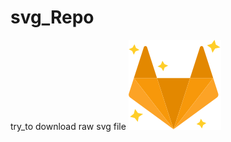 # svg_Repo
try_to download raw svg file 
![svg](https://raw.githubusercontent.com/chunu67/svg_Repo/master/gitlab_logo.svg)
